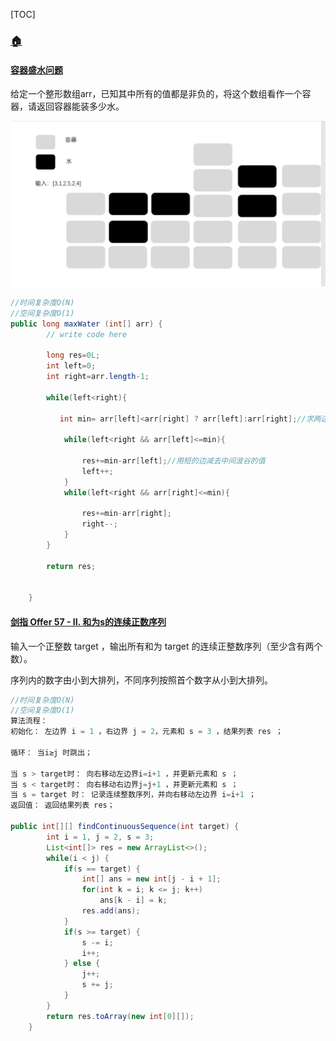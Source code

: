 [TOC]



### [**:house:**](../../README.html)

#### [容器盛水问题](https://www.nowcoder.com/practice/31c1aed01b394f0b8b7734de0324e00f?tpId=196&tags=&title=&diffculty=0&judgeStatus=0&rp=1&tab=answerKey)

给定一个整形数组arr，已知其中所有的值都是非负的，将这个数组看作一个容器，请返回容器能装多少水。

![容器盛水问题.png](./images/容器盛水问题.png)

```java
//时间复杂度O(N)
//空间复杂度O(1)
public long maxWater (int[] arr) {
        // write code here
        
        long res=0L;
        int left=0;
        int right=arr.length-1;
        
        while(left<right){
            
           int min= arr[left]<arr[right] ? arr[left]:arr[right];//求两边的最小值
            
            while(left<right && arr[left]<=min){
                
                res+=min-arr[left];//用短的边减去中间波谷的值
                left++;
            }
            while(left<right && arr[right]<=min){
                
                res+=min-arr[right];
                right--;
            }
        }
        
        return res;
        
        
    }
```

#### [剑指 Offer 57 - II. 和为s的连续正数序列](https://leetcode-cn.com/problems/he-wei-sde-lian-xu-zheng-shu-xu-lie-lcof/)

输入一个正整数 target ，输出所有和为 target 的连续正整数序列（至少含有两个数）。

序列内的数字由小到大排列，不同序列按照首个数字从小到大排列。

```java
//时间复杂度O(N)
//空间复杂度O(1)
算法流程：
初始化： 左边界 i = 1 ，右边界 j = 2，元素和 s = 3 ，结果列表 res ；

循环： 当i≥j 时跳出；

当 s > target时： 向右移动左边界i=i+1 ，并更新元素和 s ；
当 s < target时： 向右移动右边界j=j+1 ，并更新元素和 s ；
当 s = target 时： 记录连续整数序列，并向右移动左边界 i=i+1 ；
返回值： 返回结果列表 res；

public int[][] findContinuousSequence(int target) {
        int i = 1, j = 2, s = 3;
        List<int[]> res = new ArrayList<>();
        while(i < j) {
            if(s == target) {
                int[] ans = new int[j - i + 1];
                for(int k = i; k <= j; k++)
                    ans[k - i] = k;
                res.add(ans);
            }
            if(s >= target) {
                s -= i;
                i++;
            } else {
                j++;
                s += j;
            }
        }
        return res.toArray(new int[0][]);
    }
```

